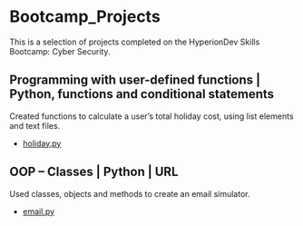 # Bootcamp_Projects
This is a selection of projects completed on the HyperionDev Skills Bootcamp: Cyber Security.
## Programming with user-defined functions | Python, functions and conditional statements
Created functions to calculate a user’s total holiday cost, using list elements and text files.
* [holiday.py](https://github.com/gstubberfield/Bootcamp_Projects/blob/main/holiday.py)
## OOP – Classes | Python | URL
Used classes, objects and methods to create an email simulator.
* [email.py]()
